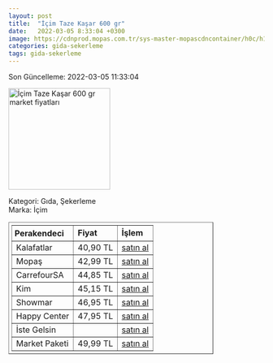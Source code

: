 ```yaml
---
layout: post
title:  "İçim Taze Kaşar 600 gr"
date:   2022-03-05 8:33:04 +0300
image: https://cdnprod.mopas.com.tr/sys-master-mopascdncontainer/h0c/h15/8826657243166/751626_0_521Wx521H
categories: gida-sekerleme
tags: gida-sekerleme
---
```


Son Güncelleme: 2022-03-05 11:33:04

<img src="https://cdnprod.mopas.com.tr/sys-master-mopascdncontainer/h0c/h15/8826657243166/751626_0_521Wx521H" width="200" alt="İçim Taze Kaşar 600 gr market fiyatları" />

Kategori: Gıda, Şekerleme
<br />
Marka: İçim

<table border="1" style="padding: 5px;width:80%;">
  <tr>
    <td style="padding: 5px;"><strong>Perakendeci</strong></td>
    <td><strong>Fiyat</strong></td>
    <td><strong>İşlem</strong></td>
  </tr>
  <tr>
              <td>Kalafatlar</td>
              <td>40,90 TL</td>
              <td><a target="_blank" href="https://www.kalafatlar.com/urun/ulker-icim-kasar-600-gr-k-ulker-3264">satın al</a></td>
            </tr><tr>
              <td>Mopaş</td>
              <td>42,99 TL</td>
              <td><a target="_blank" href="https://www.mopas.com.tr/icim-kasar-600-gr/p/751626">satın al</a></td>
            </tr><tr>
              <td>CarrefourSA</td>
              <td>44,85 TL</td>
              <td><a target="_blank" href="https://www.carrefoursa.com/icim-kasar-peyniri-600-g-p-30220678">satın al</a></td>
            </tr><tr>
              <td>Kim</td>
              <td>45,15 TL</td>
              <td><a target="_blank" href="https://www.kimgeldi.com/icim-taze-kasar-peyniri-600-gr">satın al</a></td>
            </tr><tr>
              <td>Showmar</td>
              <td>46,95 TL</td>
              <td><a target="_blank" href="https://www.showmar.com.tr/urun/icim-t-kasar-600gr">satın al</a></td>
            </tr><tr>
              <td>Happy Center</td>
              <td>47,95 TL</td>
              <td><a target="_blank" href="https://www.happycenter.com.tr/icim-kasar-peynir-600-gr">satın al</a></td>
            </tr><tr>
              <td>İste Gelsin</td>
              <td></td>
              <td><a target="_blank" href="https://www.istegelsin.com/">satın al</a></td>
            </tr><tr>
              <td>Market Paketi</td>
              <td>49,99 TL</td>
              <td><a target="_blank" href="https://www.marketpaketi.com.tr/icim-taze-kasar-600-gr-p-543420">satın al</a></td>
            </tr>
</table>
